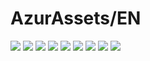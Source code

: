 # AzurAssets/EN
![](https://img.shields.io/badge/EN-8.2.248-blue?style=flat-square)
![](https://img.shields.io/badge/CV-584-blue?style=flat-square)
![](https://img.shields.io/badge/L2D-625-blue?style=flat-square)
![](https://img.shields.io/badge/PIC-22-blue?style=flat-square)
![](https://img.shields.io/badge/BGM-22-blue?style=flat-square)
![](https://img.shields.io/badge/CIPHER-45-blue?style=flat-square)
![](https://img.shields.io/badge/MANGA-61-blue?style=flat-square)
![](https://img.shields.io/badge/PAINTING-214-blue?style=flat-square)
![](https://img.shields.io/badge/DORM-49-blue?style=flat-square)